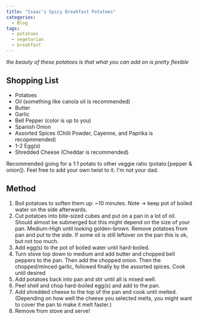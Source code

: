 ```yaml
---
title: "Isaac's Spicy Breakfast Potatoes"
categories:
  - Blog
tags:
  - potatoes
  - vegetarian
  - breakfast
---
```


*the beauty of these potatoes is that what you can add on is pretty flexible*

## Shopping List
- Potatoes
- Oil (something like canola oil is recommended)
- Butter
- Garlic
- Bell Pepper (color is up to you)
- Spanish Onion
- Assorted Spices (Chilli Powder, Cayenne, and Paprika is recopmmended)
- 1-2 Egg(s)
- Shredded Cheese (Cheddar is recommended)

Recommended going for a 1:1 potato to other veggie ratio (potato:[pepper & onion]). Feel free to add your own twist to it. I'm not your dad.

## Method
1. Boil potatoes to soften them up: ~10 minutes. Note -> keep pot of boiled water on the side afterwards.
2. Cut potatoes into bite-sized cubes and put on a pan in a lot of oil. Should almost be submerged but this might depend on the size of your pan. Medium-High until looking golden-brown. Remove potatoes from pan and put to the side. If some oil is still leftover on the pan this is ok, but not too much.
3. Add egg(s) to the pot of boiled water until hard-boiled.
4. Turn stove top down to medium and add butter and chopped bell peppers to the pan. Then add the chopped onion. Then the chopped/minced garlic, followed finally by the assorted spices. Cook until desired
5. Add potatoes back into pan and stir until all is mixed well.
6. Peel shell and chop hard-boiled egg(s) and add to the pan.
7. Add shredded cheese to the top of the pan and cook until melted. (Depending on how well the cheese you selected melts, you might want to cover the pan to make it melt faster.)
8. Remove from stove and serve!

